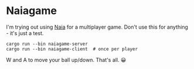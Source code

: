 # Naiagame

I'm trying out using [Naia](https://github.com/naia-rs/naia) for a multiplayer game. Don't use this for anything - it's just a test.

    cargo run --bin naiagame-server
    cargo run --bin naiagame-client  # once per player

W and A to move your ball up/down. That's all. 😀
